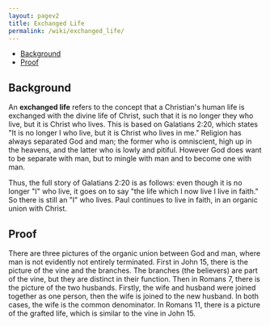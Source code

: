 ```yaml
---
layout: pagev2
title: Exchanged Life
permalink: /wiki/exchanged_life/
---
```

- [Background](#background)
- [Proof](#proof)

## Background

An **exchanged life** refers to the concept that a Christian's human life is exchanged with the divine life of Christ, such that it is no longer they who live, but it is Christ who lives. This is based on Galatians 2:20, which states "It is no longer I who live, but it is Christ who lives in me." Religion has always separated God and man; the former who is omniscient, high up in the heavens, and the latter who is lowly and pitiful. However God does want to be separate with man, but to mingle with man and to become one with man.

Thus, the full story of Galatians 2:20 is as follows: even though it is no longer "I" who live, it goes on to say "the life which I now live I live in faith." So there is still an "I" who lives. Paul continues to live in faith, in an organic union with Christ.

## Proof

There are three pictures of the organic union between God and man, where man is not evidently not entirely terminated. First in John 15, there is the picture of the vine and the branches. The branches (the believers) are part of the vine, but they are distinct in their function. Then in Romans 7, there is the picture of the two husbands. Firstly, the wife and husband were joined together as one person, then the wife is joined to the new husband. In both cases, the wife is the common denominator. In Romans 11, there is a picture of the grafted life, which is similar to the vine in John 15.